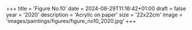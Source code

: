 +++
title = 'Figure No.10'
date = 2024-08-29T11:16:42+01:00
draft = false
year = '2020'
description = 'Acrylic on paper'
size = '22x22cm'
image = 'images/paintings/figures/figure_no10_2020.jpg'
+++

